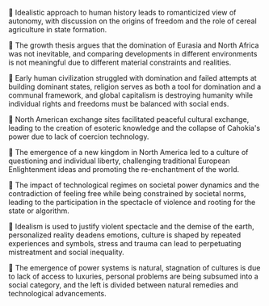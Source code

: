 🧠 Idealistic approach to human history leads to romanticized view of autonomy, with discussion on the origins of freedom and the role of cereal agriculture in state formation.

🧠 The growth thesis argues that the domination of Eurasia and North Africa was not inevitable, and comparing developments in different environments is not meaningful due to different material constraints and realities.

🧠 Early human civilization struggled with domination and failed attempts at building dominant states, religion serves as both a tool for domination and a communal framework, and global capitalism is destroying humanity while individual rights and freedoms must be balanced with social ends.

🧠 North American exchange sites facilitated peaceful cultural exchange, leading to the creation of esoteric knowledge and the collapse of Cahokia's power due to lack of coercion technology.

🧠 The emergence of a new kingdom in North America led to a culture of questioning and individual liberty, challenging traditional European Enlightenment ideas and promoting the re-enchantment of the world.

🧠 The impact of technological regimes on societal power dynamics and the contradiction of feeling free while being constrained by societal norms, leading to the participation in the spectacle of violence and rooting for the state or algorithm.

🧠 Idealism is used to justify violent spectacle and the demise of the earth, personalized reality deadens emotions, culture is shaped by repeated experiences and symbols, stress and trauma can lead to perpetuating mistreatment and social inequality.

🧠 The emergence of power systems is natural, stagnation of cultures is due to lack of access to luxuries, personal problems are being subsumed into a social category, and the left is divided between natural remedies and technological advancements.

